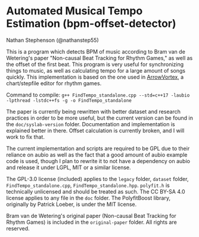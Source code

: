 # Automated Musical Tempo Estimation (bpm-offset-detector)

Nathan Stephenson (@nathanstep55)

This is a program which detects BPM of music according to Bram van de Wetering's paper "Non-causal Beat Tracking for Rhythm Games," as well as the offset of the first beat.
This program is very useful for synchronizing things to music, as well as calculating tempo for a large amount of songs quickly.
This implementation is based on the one used in [ArrowVortex](https://arrowvortex.ddrnl.com/index.html), a chart/stepfile editor for rhythm games.

Command to compile: `g++ FindTempo_standalone.cpp --std=c++17 -laubio -lpthread -lstdc++fs -g -o FindTempo_standalone`

The paper is currently being rewritten with better dataset and research practices in order to be more useful, but the current version can be found in the `doc/syslab-version` folder.
Documentation and implementation is explained better in there.
Offset calculation is currently broken, and I will work to fix that.

The current implementation and scripts are required to be GPL due to their reliance on aubio as well as the fact that a good amount of aubio example code is used,
though I plan to rewrite it to not have a dependency on aubio and release it under LGPL, MIT or a similar license.

The GPL-3.0 license (included) applies to the `legacy` folder, `dataset` folder, `FindTempo_standalone.cpp`, `FindTempo_standalone.hpp`.
`polyfit.h` is technically unlicensed and should be treated as such.
The CC BY-SA 4.0 license applies to any file in the `doc` folder.
The PolyfitBoost library, originally by Patrick Loeber, is under the MIT license.

Bram van de Wetering's original paper (Non-causal Beat Tracking for Rhythm Games) is included in the `original-paper` folder. All rights are reserved.